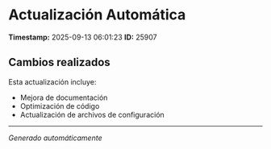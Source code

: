 # Actualización Automática

**Timestamp:** 2025-09-13 06:01:23
**ID:** 25907

## Cambios realizados

Esta actualización incluye:
- Mejora de documentación
- Optimización de código
- Actualización de archivos de configuración

---
*Generado automáticamente*
